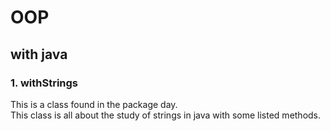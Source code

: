# OOP
## with java
### 1. withStrings
This is a class found in the package day.<br />This class is all about the study of strings in java with some listed methods.<br />
